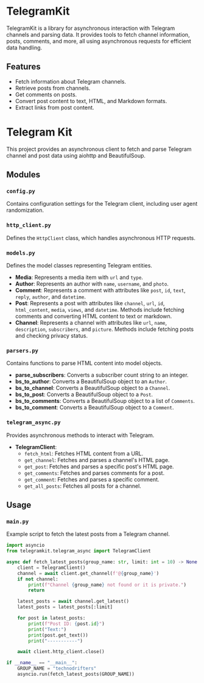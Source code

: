 # TelegramKit

TelegramKit is a library for asynchronous interaction with Telegram channels and parsing data. It provides tools to fetch channel information, posts, comments, and more, all using asynchronous requests for efficient data handling.

## Features

- Fetch information about Telegram channels.
- Retrieve posts from channels.
- Get comments on posts.
- Convert post content to text, HTML, and Markdown formats.
- Extract links from post content.

# Telegram Kit

This project provides an asynchronous client to fetch and parse Telegram channel and post data using aiohttp and BeautifulSoup.

## Modules

### `config.py`

Contains configuration settings for the Telegram client, including user agent randomization.

### `http_client.py`

Defines the `HttpClient` class, which handles asynchronous HTTP requests.

### `models.py`

Defines the model classes representing Telegram entities.

- **Media**: Represents a media item with `url` and `type`.
- **Author**: Represents an author with `name`, `username`, and `photo`.
- **Comment**: Represents a comment with attributes like `post`, `id`, `text`, `reply`, `author`, and `datetime`.
- **Post**: Represents a post with attributes like `channel`, `url`, `id`, `html_content`, `media`, `views`, and `datetime`. Methods include fetching comments and converting HTML content to text or markdown.
- **Channel**: Represents a channel with attributes like `url`, `name`, `description`, `subscribers`, and `picture`. Methods include fetching posts and checking privacy status.

### `parsers.py`

Contains functions to parse HTML content into model objects.

- **parse_subscribers**: Converts a subscriber count string to an integer.
- **bs_to_author**: Converts a BeautifulSoup object to an `Author`.
- **bs_to_channel**: Converts a BeautifulSoup object to a `Channel`.
- **bs_to_post**: Converts a BeautifulSoup object to a `Post`.
- **bs_to_comments**: Converts a BeautifulSoup object to a list of `Comments`.
- **bs_to_comment**: Converts a BeautifulSoup object to a `Comment`.

### `telegram_async.py`

Provides asynchronous methods to interact with Telegram.

- **TelegramClient**: 
  - `fetch_html`: Fetches HTML content from a URL.
  - `get_channel`: Fetches and parses a channel's HTML page.
  - `get_post`: Fetches and parses a specific post's HTML page.
  - `get_comments`: Fetches and parses comments for a post.
  - `get_comment`: Fetches and parses a specific comment.
  - `get_all_posts`: Fetches all posts for a channel.

## Usage

### `main.py`

Example script to fetch the latest posts from a Telegram channel.

```python
import asyncio
from telegramkit.telegram_async import TelegramClient

async def fetch_latest_posts(group_name: str, limit: int = 10) -> None:
    client = TelegramClient()
    channel = await client.get_channel(f'@{group_name}')
    if not channel:
        print(f"Channel {group_name} not found or it is private.")
        return

    latest_posts = await channel.get_latest()
    latest_posts = latest_posts[:limit]

    for post in latest_posts:
        print(f"Post ID: {post.id}")
        print("Text:")
        print(post.get_text())
        print("-----------")

    await client.http_client.close()

if __name__ == "__main__":
    GROUP_NAME = "technodrifters"
    asyncio.run(fetch_latest_posts(GROUP_NAME))
